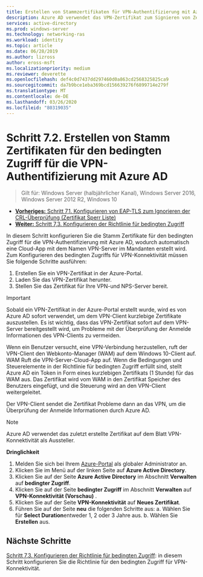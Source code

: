 ```yaml
---
title: Erstellen von Stammzertifikaten für VPN-Authentifizierung mit Azure AD
description: Azure AD verwendet das VPN-Zertifikat zum Signieren von Zertifikaten, die für Windows 10-Clients bei der Authentifizierung bei Azure AD für VPN-Konnektivität ausgestellt wurden. Das als primär gekennzeichnete Zertifikat ist der Aussteller, der von Azure AD verwendet wird.
services: active-directory
ms.prod: windows-server
ms.technology: networking-ras
ms.workload: identity
ms.topic: article
ms.date: 06/28/2019
ms.author: lizross
author: eross-msft
ms.localizationpriority: medium
ms.reviewer: deverette
ms.openlocfilehash: def4c0d7437dd297460d0a863cd2568325825ca9
ms.sourcegitcommit: da7b9bce1eba369bcd156639276f6899714e279f
ms.translationtype: MT
ms.contentlocale: de-DE
ms.lasthandoff: 03/26/2020
ms.locfileid: "80319035"
---
```

# <a name="step-72-create-conditional-access-root-certificates-for-vpn-authentication-with-azure-ad"></a>Schritt 7.2. Erstellen von Stamm Zertifikaten für den bedingten Zugriff für die VPN-Authentifizierung mit Azure AD

>Gilt für: Windows Server (halbjährlicher Kanal), Windows Server 2016, Windows Server 2012 R2, Windows 10

- [**Vorheriges:** Schritt 7,1. Konfigurieren von EAP-TLS zum Ignorieren der CRL-Überprüfung (Zertifikat Sperr Liste)](vpn-config-eap-tls-to-ignore-crl-checking.md)
- [**Weiter:** Schritt 7,3. Konfigurieren der Richtlinie für bedingten Zugriff](vpn-config-conditional-access-policy.md)

In diesem Schritt konfigurieren Sie die Stamm Zertifikate für den bedingten Zugriff für die VPN-Authentifizierung mit Azure AD, wodurch automatisch eine Cloud-App mit dem Namen VPN-Server im Mandanten erstellt wird. Zum Konfigurieren des bedingten Zugriffs für VPN-Konnektivität müssen Sie folgende Schritte ausführen:

1. Erstellen Sie ein VPN-Zertifikat in der Azure-Portal.
2. Laden Sie das VPN-Zertifikat herunter.
3. Stellen Sie das Zertifikat für Ihre VPN-und NPS-Server bereit.

> [!IMPORTANT]
> Sobald ein VPN-Zertifikat in der Azure-Portal erstellt wurde, wird es von Azure AD sofort verwendet, um dem VPN-Client kurzlebige Zertifikate auszustellen. Es ist wichtig, dass das VPN-Zertifikat sofort auf dem VPN-Server bereitgestellt wird, um Probleme mit der Überprüfung der Anmelde Informationen des VPN-Clients zu vermeiden.

Wenn ein Benutzer versucht, eine VPN-Verbindung herzustellen, ruft der VPN-Client den Webkonto-Manager (WAM) auf dem Windows 10-Client auf. WAM Ruft die VPN-Server-Cloud-App auf. Wenn die Bedingungen und Steuerelemente in der Richtlinie für bedingten Zugriff erfüllt sind, stellt Azure AD ein Token in Form eines kurzlebigen Zertifikats (1 Stunde) für das WAM aus. Das Zertifikat wird vom WAM in den Zertifikat Speicher des Benutzers eingefügt, und die Steuerung wird an den VPN-Client weitergeleitet.  

Der VPN-Client sendet die Zertifikat Probleme dann an das VPN, um die Überprüfung der Anmelde Informationen durch Azure AD.  

> [!NOTE]
> Azure AD verwendet das zuletzt erstellte Zertifikat auf dem Blatt VPN-Konnektivität als Aussteller.

**Dringlichkeit**

1. Melden Sie sich bei Ihrem [Azure-Portal](https://portal.azure.com) als globaler Administrator an.
2. Klicken Sie im Menü auf der linken Seite auf **Azure Active Directory**.
3. Klicken Sie auf der Seite **Azure Active Directory** im Abschnitt **Verwalten** auf **bedingter Zugriff**.
4. Klicken Sie auf der Seite **bedingter Zugriff** im Abschnitt **Verwalten** auf **VPN-Konnektivität (Vorschau)** .
5. Klicken Sie auf der Seite **VPN-Konnektivität** auf **Neues Zertifikat**.
6. Führen Sie auf der Seite **neu** die folgenden Schritte aus: a. Wählen Sie für **Select Duration**entweder 1, 2 oder 3 Jahre aus.
   b. Wählen Sie **Erstellen** aus.

## <a name="next-steps"></a>Nächste Schritte

[Schritt 7,3. Konfigurieren der Richtlinie für bedingten Zugriff](vpn-config-conditional-access-policy.md): in diesem Schritt konfigurieren Sie die Richtlinie für den bedingten Zugriff für VPN-Konnektivität.

